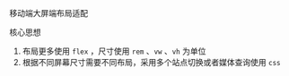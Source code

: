 移动端大屏端布局适配

核心思想

1. 布局更多使用 `flex` ，尺寸使用 `rem` 、`vw` 、`vh` 为单位
2. 根据不同屏幕尺寸需要不同布局，采用多个站点切换或者媒体查询使用 `css` 